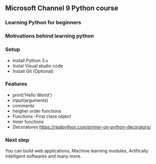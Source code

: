 ## Microsoft Channel 9 Python course
### Learning Python for beginners 

### Motivations behind learning python

### Setup

- Install Python 3.x
- Instal Visual studio code
- Install Git (Optional)

### Features
- print('Hello World')
- input(arguments)
- comments
- heigher order functions
- Functions -First class object
- Inner functions
- Decoratores https://realpython.com/primer-on-python-decorators/


### Next step

You can build web applications, Machine learning modules, Artifically intelligent
softwares and many more.

